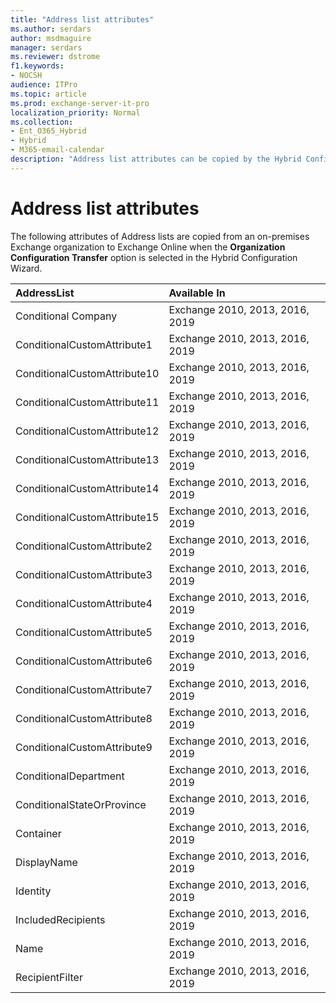 ```yaml
---
title: "Address list attributes"
ms.author: serdars
author: msdmaguire
manager: serdars
ms.reviewer: dstrome
f1.keywords:
- NOCSH
audience: ITPro
ms.topic: article
ms.prod: exchange-server-it-pro
localization_priority: Normal
ms.collection:
- Ent_O365_Hybrid
- Hybrid
- M365-email-calendar
description: "Address list attributes can be copied by the Hybrid Configuration Wizard from your on-premises organization to Exchange Online to help simplify your hybrid deployment"
---
```


# Address list attributes

The following attributes of Address lists are copied from an on-premises Exchange organization to Exchange Online when the **Organization Configuration Transfer** option is selected in the Hybrid Configuration Wizard.

|**AddressList**|**Available In**|
|:-----|:-----|
|Conditional Company|Exchange 2010, 2013, 2016, 2019|
|ConditionalCustomAttribute1|Exchange 2010, 2013, 2016, 2019|
|ConditionalCustomAttribute10|Exchange 2010, 2013, 2016, 2019|
|ConditionalCustomAttribute11|Exchange 2010, 2013, 2016, 2019|
|ConditionalCustomAttribute12|Exchange 2010, 2013, 2016, 2019|
|ConditionalCustomAttribute13|Exchange 2010, 2013, 2016, 2019|
|ConditionalCustomAttribute14|Exchange 2010, 2013, 2016, 2019|
|ConditionalCustomAttribute15|Exchange 2010, 2013, 2016, 2019|
|ConditionalCustomAttribute2|Exchange 2010, 2013, 2016, 2019|
|ConditionalCustomAttribute3|Exchange 2010, 2013, 2016, 2019|
|ConditionalCustomAttribute4|Exchange 2010, 2013, 2016, 2019|
|ConditionalCustomAttribute5|Exchange 2010, 2013, 2016, 2019|
|ConditionalCustomAttribute6|Exchange 2010, 2013, 2016, 2019|
|ConditionalCustomAttribute7|Exchange 2010, 2013, 2016, 2019|
|ConditionalCustomAttribute8|Exchange 2010, 2013, 2016, 2019|
|ConditionalCustomAttribute9|Exchange 2010, 2013, 2016, 2019|
|ConditionalDepartment|Exchange 2010, 2013, 2016, 2019|
|ConditionalStateOrProvince|Exchange 2010, 2013, 2016, 2019|
|Container|Exchange 2010, 2013, 2016, 2019|
|DisplayName|Exchange 2010, 2013, 2016, 2019|
|Identity|Exchange 2010, 2013, 2016, 2019|
|IncludedRecipients|Exchange 2010, 2013, 2016, 2019|
|Name|Exchange 2010, 2013, 2016, 2019|
|RecipientFilter|Exchange 2010, 2013, 2016, 2019|
